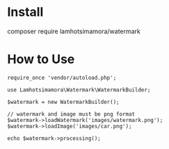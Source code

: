 # Install 
composer require lamhotsimamora/watermark

# How to Use
```
require_once 'vendor/autoload.php';

use Lamhotsimamora\Watermark\WatermarkBuilder;

$watermark = new WatermarkBuilder();

// watermark and image must be png format
$watermark->loadWatermark('images/watermark.png');
$watermark->loadImage('images/car.png');

echo $watermark->processing();
```
